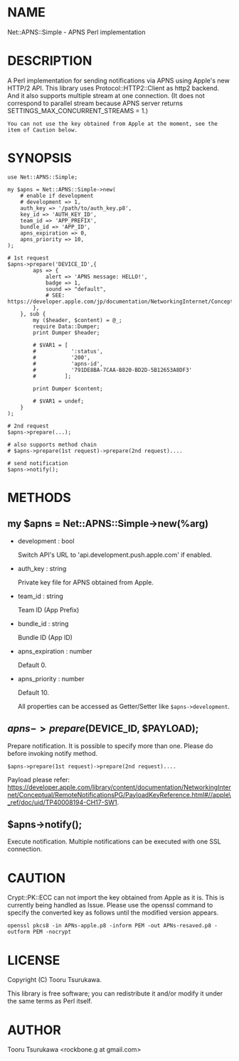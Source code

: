 # NAME

Net::APNS::Simple - APNS Perl implementation

# DESCRIPTION

A Perl implementation for sending notifications via APNS using Apple's new HTTP/2 API.
This library uses Protocol::HTTP2::Client as http2 backend.
And it also supports multiple stream at one connection.
(It does not correspond to parallel stream because APNS server returns SETTINGS\_MAX\_CONCURRENT\_STREAMS = 1.)

    You can not use the key obtained from Apple at the moment, see the item of Caution below.

# SYNOPSIS

    use Net::APNS::Simple;

    my $apns = Net::APNS::Simple->new(
        # enable if development
        # development => 1,
        auth_key => '/path/to/auth_key.p8',
        key_id => 'AUTH_KEY_ID',
        team_id => 'APP_PREFIX',
        bundle_id => 'APP_ID',
        apns_expiration => 0,
        apns_priority => 10,
    );

    # 1st request
    $apns->prepare('DEVICE_ID',{
            aps => {
                alert => 'APNS message: HELLO!',
                badge => 1,
                sound => "default",
                # SEE: https://developer.apple.com/jp/documentation/NetworkingInternet/Conceptual/RemoteNotificationsPG/Chapters/TheNotificationPayload.html,
            },
        }, sub {
            my ($header, $content) = @_;
            require Data::Dumper;
            print Dumper $header;

            # $VAR1 = [
            #           ':status',
            #           '200',
            #           'apns-id',
            #           '791DE8BA-7CAA-B820-BD2D-5B12653A8DF3'
            #         ];

            print Dumper $content;

            # $VAR1 = undef;
        }
    );

    # 2nd request
    $apns->prepare(...);

    # also supports method chain
    # $apns->prepare(1st request)->prepare(2nd request)....

    # send notification
    $apns->notify();

# METHODS

## my $apns = Net::APNS::Simple->new(%arg)

- development : bool

    Switch API's URL to 'api.development.push.apple.com' if enabled.

- auth\_key : string

    Private key file for APNS obtained from Apple.

- team\_id : string

    Team ID (App Prefix)

- bundle\_id : string

    Bundle ID (App ID)

- apns\_expiration : number

    Default 0.

- apns\_priority : number

    Default 10.

    All properties can be accessed as Getter/Setter like `$apns->development`.

## $apns->prepare($DEVICE\_ID, $PAYLOAD);

Prepare notification.
It is possible to specify more than one. Please do before invoking notify method.

    $apns->prepare(1st request)->prepare(2nd request)....

Payload please refer: https://developer.apple.com/library/content/documentation/NetworkingInternet/Conceptual/RemoteNotificationsPG/PayloadKeyReference.html#//apple\_ref/doc/uid/TP40008194-CH17-SW1.

## $apns->notify();

Execute notification.
Multiple notifications can be executed with one SSL connection.

# CAUTION

Crypt::PK::ECC can not import the key obtained from Apple as it is. This is currently being handled as Issue. Please use the openssl command to specify the converted key as follows until the modified version appears.

    openssl pkcs8 -in APNs-apple.p8 -inform PEM -out APNs-resaved.p8 -outform PEM -nocrypt

# LICENSE

Copyright (C) Tooru Tsurukawa.

This library is free software; you can redistribute it and/or modify
it under the same terms as Perl itself.

# AUTHOR

Tooru Tsurukawa &lt;rockbone.g at gmail.com>
